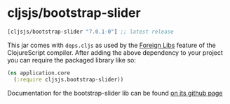 # cljsjs/bootstrap-slider

[](dependency)
```clojure
[cljsjs/bootstrap-slider "7.0.1-0"] ;; latest release
```
[](/dependency)

This jar comes with `deps.cljs` as used by the [Foreign Libs][flibs] feature
of the ClojureScript compiler. After adding the above dependency to your project
you can require the packaged library like so:

```clojure
(ns application.core
  (:require cljsjs.bootstrap-slider))
```

Documentation for the bootstrap-slider lib can be found [on its github page](https://github.com/seiyria/bootstrap-slider)

[flibs]: https://clojurescript.org/reference/packaging-foreign-deps
